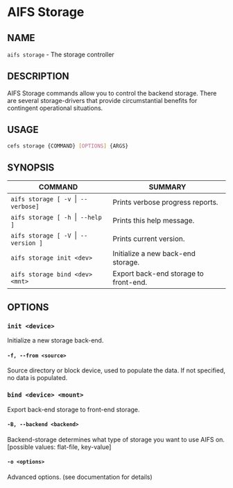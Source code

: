 # AIFS Storage

## NAME

`aifs storage` - The storage controller

## DESCRIPTION

AIFS Storage commands allow you to control the backend storage. There
are several storage-drivers that provide circumstantial benefits for
contingent operational situations.

## USAGE

``` bash
cefs storage {COMMAND} [OPTIONS] {ARGS}
```

## SYNOPSIS

|COMMAND                             |SUMMARY                               |
|------------------------------------|--------------------------------------|
|`aifs storage [ -v `\|` --verbose]`   |Prints verbose progress reports.      |
|`aifs storage [ -h `\|` --help ]`     |Prints this help message.             |
|`aifs storage [ -V `\|` --version ]`  |Prints current version.               |
|`aifs storage init <dev>`           |Initialize a new back-end storage.    |
|`aifs storage bind <dev> <mnt>`     |Export back-end storage to front-end. |

## OPTIONS

### `init <device>`

Initialize a new storage back-end.

#### `-f, --from <source>`

Source directory or block device, used to populate the data.
If not specified, no data is populated.

### ``bind <device> <mount>``

Export back-end storage to front-end storage.

#### `-B, --backend <backend>`

Backend-storage determines what type of storage you want to use AIFS on.
[possible values: flat-file, key-value]

#### `-o <options>`

Advanced options. (see documentation for details)
